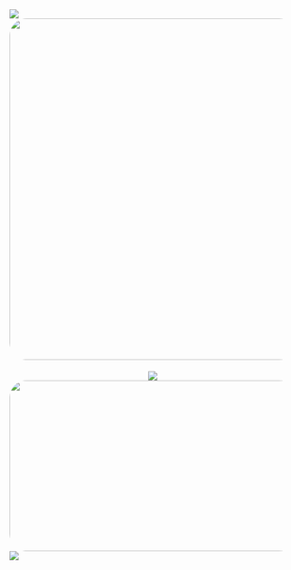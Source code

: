 <img src="https://capsule-render.vercel.app/api?type=waving&color=darkgray&height=150&section=header" />

<div align="center">
  <img
    src="https://github-readme-stats.vercel.app/api/top-langs/?username=yungxhi&layout=compact&theme=radical&hide_border=true"
    style="border-radius: 30px; width: 600px; margin-bottom: 20px;"
  />

  <img src="https://img.shields.io/badge/-HTML5-E34F26?style=flat&logo=html5&logoColor=ffffff"/>

  <a href="https://www.gitanimals.org/en_US?utm_medium=image&utm_source=yungxhi&utm_content=farm">
    <img
      src="https://render.gitanimals.org/farms/yungxhi"
      width="600"
      height="300"
      style="border-radius: 30px;"
    />
  </a>
</div>

<img src="https://capsule-render.vercel.app/api?type=waving&color=darkgray&height=150&section=footer" />
